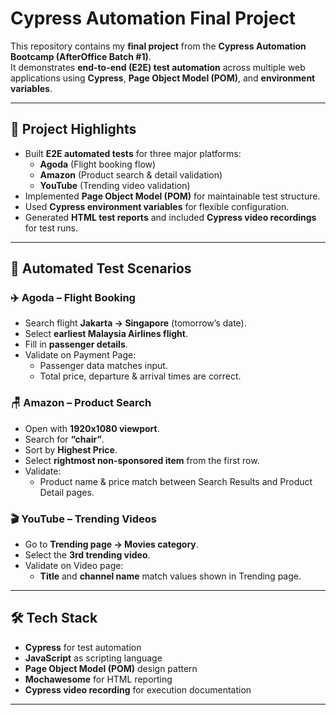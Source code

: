 # Cypress Automation Final Project

This repository contains my **final project** from the **Cypress Automation Bootcamp (AfterOffice Batch #1)**.  
It demonstrates **end-to-end (E2E) test automation** across multiple web applications using **Cypress**, **Page Object Model (POM)**, and **environment variables**.

---

## 🌟 Project Highlights
- Built **E2E automated tests** for three major platforms:  
  - **Agoda** (Flight booking flow)  
  - **Amazon** (Product search & detail validation)  
  - **YouTube** (Trending video validation)  
- Implemented **Page Object Model (POM)** for maintainable test structure.  
- Used **Cypress environment variables** for flexible configuration.  
- Generated **HTML test reports** and included **Cypress video recordings** for test runs.  

---

## 🔎 Automated Test Scenarios

### ✈️ Agoda – Flight Booking
- Search flight **Jakarta → Singapore** (tomorrow’s date).  
- Select **earliest Malaysia Airlines flight**.  
- Fill in **passenger details**.  
- Validate on Payment Page:  
  - Passenger data matches input.  
  - Total price, departure & arrival times are correct.  

### 🪑 Amazon – Product Search
- Open with **1920x1080 viewport**.  
- Search for **“chair”**.  
- Sort by **Highest Price**.  
- Select **rightmost non-sponsored item** from the first row.  
- Validate:  
  - Product name & price match between Search Results and Product Detail pages.  

### 🎬 YouTube – Trending Videos
- Go to **Trending page → Movies category**.  
- Select the **3rd trending video**.  
- Validate on Video page:  
  - **Title** and **channel name** match values shown in Trending page.  

---

## 🛠️ Tech Stack
- **Cypress** for test automation  
- **JavaScript** as scripting language  
- **Page Object Model (POM)** design pattern  
- **Mochawesome** for HTML reporting  
- **Cypress video recording** for execution documentation  

---
